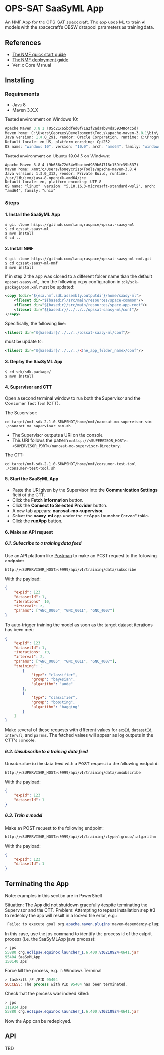 # OPS-SAT SaaSyML App
An NMF App for the OPS-SAT spacecraft. The app uses ML to train AI models with the spacecraft's OBSW datapool parameters as training data. 

## References
- [The NMF quick start guide](https://nanosat-mo-framework.readthedocs.io/en/latest/quickstart.html)
- [The NMF deployment guide](https://nanosat-mo-framework.readthedocs.io/en/latest/apps/packaging.html)
- [Vert.x Core Manual](https://vertx.io/docs/vertx-core/java/)

## Installing

### Requirements
- Java 8
- Maven 3.X.X

Tested environment on Windows 10:
```powershell
Apache Maven 3.8.1 (05c21c65bdfed0f71a2f2ada8b84da59348c4c5d)
Maven home: C:\Users\Georges\Development\Tools\apache-maven-3.8.1\bin\..
Java version: 1.8.0_291, vendor: Oracle Corporation, runtime: C:\Program Files\Java\jdk1.8.0_291\jre
Default locale: en_US, platform encoding: Cp1252
OS name: "windows 10", version: "10.0", arch: "amd64", family: "windows"
```

Tested environment on Ubuntu 18.04.5 on Windows:
```shell
Apache Maven 3.8.4 (9b656c72d54e5bacbed989b64718c159fe39b537)
Maven home: /mnt/c/Users/honeycrisp/Tools/apache-maven-3.8.4
Java version: 1.8.0_312, vendor: Private Build, runtime: /usr/lib/jvm/java-8-openjdk-amd64/jre
Default locale: en, platform encoding: UTF-8
OS name: "linux", version: "5.10.16.3-microsoft-standard-wsl2", arch: "amd64", family: "unix"
```

### Steps

#### 1. Install the SaaSyML App
```shell
$ git clone https://github.com/tanagraspace/opssat-saasy-ml
$ cd opssat-saasy-ml
$ mvn install
$ cd ..
```



#### 2. Install NMF
```shell
$ git clone https://github.com/tanagraspace/opssat-saasy-ml-nmf.git
$ cd opssat-saasy-ml-nmf
$ mvn install
```

If in step 2 the app was cloned to a different folder name than the default `opssat-saasy-ml`, then the following copy configuration in `sdk/sdk-package/pom.xml` must be updated:

```xml
<copy todir="${esa.nmf.sdk.assembly.outputdir}/home/saasy-ml">
    <fileset dir="${basedir}/src/main/resources/space-common"/>
    <fileset dir="${basedir}/src/main/resources/space-app-root"/>
    <fileset dir="${basedir}/../../../opssat-saasy-ml/conf"/>
</copy>
```

Specifically, the following line:

```xml
<fileset dir="${basedir}/../../../opssat-saasy-ml/conf"/>
```

must be update to:

```xml
<fileset dir="${basedir}/../../../<the_app_folder_name>/conf"/>
```

#### 3. Deploy the SaaSyML App
```shell
$ cd sdk/sdk-package/
$ mvn install
```

#### 4. Supervisor and CTT
Open a second terminal window to run both the Supervisor and the Consumer Test Tool (CTT).

The Supervisor:
```shell
cd target/nmf-sdk-2.1.0-SNAPSHOT/home/nmf/nanosat-mo-supervisor-sim
./nanosat-mo-supervisor-sim.sh 
```

- The Supervisor outputs a URI on the console.
- This URI follows the pattern `maltcp://<SUPERVISOR_HOST>:<SUPERVISOR_PORT>/nanosat-mo-supervisor-Directory`.

The CTT:
```shell
cd target/nmf-sdk-2.1.0-SNAPSHOT/home/nmf/consumer-test-tool
./consumer-test-tool.sh
```

#### 5. Start the SaaSyML App
- Paste the URI given by the Supervisor into the **Communication Settings** field of the CTT.
- Click the **Fetch information** button.
- Click the **Connect to Selected Provider** button.
- A new tab appears: **nanosat-mo-supervisor**. 
- Select the **saasy-ml** app under the **Apps Launcher Servce" table.
- Click the **runApp** button.

#### 6. Make an API request

##### 6.1. Subscribe to a training data feed
Use an API platform like [Postman](https://www.postman.com/) to make an POST request to the following endpoint:
```
http://<SUPERVISOR_HOST>:9999/api/v1/training/data/subscribe
```

With the payload:
```json
{
    "expId": 123,
    "datasetId": 1,
    "iterations": 10,
    "interval": 2,
    "params": ["GNC_0005", "GNC_0011", "GNC_0007"]
}
```

To auto-trigger training the model as soon as the target dataset iterations has been met:

```json
{
    "expId": 123,
    "datasetId": 1,
    "iterations": 10,
    "interval": 2,
    "params": ["GNC_0005", "GNC_0011", "GNC_0007"],
    "training": [
        {
            "type": "classifier",
            "group": "bayesian",
            "algorithm": "aode"
        },
        {
            "type": "classifier",
            "group": "boosting",
            "algorithm": "bagging"
        }
    ]
}
```

Make several of these requests with different values for `expId`, `datasetId`, `interval`, and `params`. The fetched values will appear as log outputs in the CTT's console.

##### 6.2. Unsubscribe to a training data feed
Unsubscribe to the data feed with a POST request to the following endpoint:
```
http://<SUPERVISOR_HOST>:9999/api/v1/training/data/unsubscribe
```

With the payload:
```json
{
    "expId": 123,
    "datasetId": 1
}
```

##### 6.3. Train a model
Make an POST request to the following endpoint:
```
http://<SUPERVISOR_HOST>:9999/api/v1/training/:type/:group/:algorithm
```

With the payload:
```json
{
    "expId": 123,
    "datasetId": 1
}
```

## Terminating the App
Note: examples in this section are in PowerShell.

Situation: The App did not shutdown gracefully despite terminating the Supervisor and the CTT. 
Problem: Attempting to repeat installation step #3 to redeploy the app will result in a locked file error, e.g.:

```powershell
 Failed to execute goal org.apache.maven.plugins:maven-dependency-plugin:3.1.0:copy-dependencies (copy-dependencies) on project package: Error copying artifact from C:\Users\honeycrisp\.m2\repository\com\tanagraspace\nmf\apps\saasy-ml\2.1.0-SNAPSHOT\saasy-ml-2.1.0-SNAPSHOT.jar to C:\Users\honeycrisp\Dev\Tanagra\ESA\opssat\saasy-ml\opssat-saasy-ml-nmf\sdk\sdk-package\target\nmf-sdk-2.1.0-SNAPSHOT\home\nmf\lib\saasy-ml-2.1.0-SNAPSHOT.jar: C:\Users\honeycrisp\Dev\Tanagra\ESA\opssat\saasy-ml\opssat-saasy-ml-nmf\sdk\sdk-package\target\nmf-sdk-2.1.0-SNAPSHOT\home\nmf\lib\saasy-ml-2.1.0-SNAPSHOT.jar: The process cannot access the file because it is being used by another process. -> [Help 1]
```

In this case, use the jps command to identify the process id of the culprit process (i.e. the SaaSyMLApp java process):
```powershell
> jps
55880 org.eclipse.equinox.launcher_1.6.400.v20210924-0641.jar
95404 SaaSyMLApp
150140 Jps
```

Force kill the process, e.g. in Windows Terminal:
```powershell
> taskkill /F /PID 95404
SUCCESS: The process with PID 95404 has been terminated.
```

Check that the process was indeed killed:
```powershell
> jps
111924 Jps
55880 org.eclipse.equinox.launcher_1.6.400.v20210924-0641.jar
```

Now the App can be redeployed.

## API
TBD


